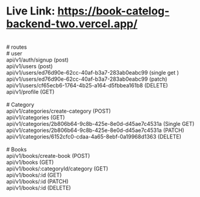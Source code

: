 # Live Link: https://book-catelog-backend-two.vercel.app/ 
  <br>
# routes
  <br>
# user  <br>
api/v1/auth/signup (post) <br>
api/v1/users   (post) <br>
api/v1/users/ed76d90e-62cc-40af-b3a7-283ab0eabc99  (single get ) <br>
api/v1/users/ed76d90e-62cc-40af-b3a7-283ab0eabc99  (patch) <br>
api/v1/users/cf65ecb6-1764-4b25-a164-d5fbbea161b8 (DELETE) <br>
api/v1/profile (GET) <br>
 <br>
# Category <br>
api/v1/categories/create-category (POST) <br>
api/v1/categories (GET) <br>
api/v1/categories/2b806b64-9c8b-425e-8e0d-d45ae7c4531a (Single GET)  <br>
api/v1/categories/2b806b64-9c8b-425e-8e0d-d45ae7c4531a (PATCH) <br>
api/v1/categories/6152cfc0-cdaa-4a65-8ebf-0a19968d1363  (DELETE)  <br>
 <br>
# Books <br>
api/v1/books/create-book (POST) <br>
api/v1/books (GET) <br>
api/v1/books/:categoryId/category (GET) <br>
api/v1/books/:id (GET) <br>
api/v1/books/:id (PATCH) <br>
api/v1/books/:id (DELETE) <br>

